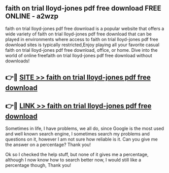 ## faith on trial lloyd-jones pdf free download FREE ONLINE - a2wzp

faith on trial lloyd-jones pdf free download is a popular website that offers a wide variety of faith on trial lloyd-jones pdf free download that can be played in environments where access to faith on trial lloyd-jones pdf free download sites is typically restricted,Enjoy playing all your favorite casual faith on trial lloyd-jones pdf free download, office, or home. Dive into the world of online freefaith on trial lloyd-jones pdf free download without downloads!

## 👉🔴 [SITE >> faith on trial lloyd-jones pdf free download](http://news.freeplayer.one?title=faith_on_trial_lloyd-jones_pdf_free_download&ref=FRRE)

## 👉🔴 [LINK >> faith on trial lloyd-jones pdf free download](http://news.freeplayer.one?title=faith_on_trial_lloyd-jones_pdf_free_download&ref=FREE)

Sometimes in life, I have problems, we all do, since Google is the most used and well known search engine, I sometimes search my problems and questions on it, however I am not sure how reliable is it. Can you give me the answer on a percentage? Thank you!

Ok so I checked the help stuff, but none of it gives me a percentage, although I now know how to search better now, I would still like a percentage though, Thank you!